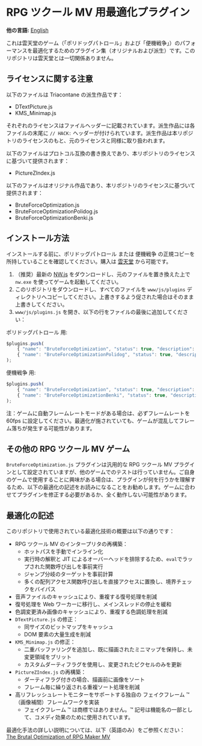 # RPG ツクール MV 用最適化プラグイン

**他の言語:** [English](README.md)

これは雲天堂のゲーム（「ポリドッグパトロール」および「便機戦争」）のパフォーマンスを最適化するためのプラグイン集（オリジナルおよび派生）です。このリポジトリは雲天堂とは一切関係ありません。

## ライセンスに関する注意

以下のファイルは Triacontane の派生作品です：

- DTextPicture.js
- KMS_Minimap.js

それぞれのライセンスはファイルヘッダーに記載されています。派生作品には各ファイルの末尾に `// HACK:` ヘッダーが付けられています。派生作品は本リポジトリのライセンスのもと、元のライセンスと同様に取り扱われます。

以下のファイルはプロトコル互換の書き換えであり、本リポジトリのライセンスに基づいて提供されます：

- PictureZIndex.js

以下のファイルはオリジナル作品であり、本リポジトリのライセンスに基づいて提供されます：

- BruteForceOptimization.js
- BruteForceOptimizationPolidog.js
- BruteForceOptimizationBenki.js

## インストール方法

インストールする前に、ポリドッグパトロール または 便機戦争 の正規コピーを所持していることを確認してください。購入は [雲天堂](https://www.untendo.com/) から可能です。

1. （推奨）最新の [NW.js](https://nwjs.io/) をダウンロードし、元のファイルを置き換えた上で `nw.exe` を使ってゲームを起動してください。
2. このリポジトリをダウンロードし、すべてのファイルを `www/js/plugins` ディレクトリへコピーしてください。上書きするよう促された場合はそのまま上書きしてください。
3. `www/js/plugins.js` を開き、以下の行をファイルの最後に追加してください：

ポリドッグパトロール 用:

```js
$plugins.push(
    { "name": "BruteForceOptimization", "status": true, "description": "", "parameters": {} },
    { "name": "BruteForceOptimizationPolidog", "status": true, "description": "", "parameters": {} },
);
```

便機戦争 用:

```js
$plugins.push(
    { "name": "BruteForceOptimization", "status": true, "description": "", "parameters": {} },
    { "name": "BruteForceOptimizationBenki", "status": true, "description": "", "parameters": {} },
);
```

注：ゲームに自動フレームレートモードがある場合は、必ずフレームレートを 60fps に設定してください。最適化が施されていても、ゲームが混乱してフレーム落ちが発生する可能性があります。

## その他の RPG ツクール MV ゲーム

`BruteForceOptimization.js` プラグインは汎用的な RPG ツクール MV プラグインとして設定されていますが、他のゲームでのテストは行っていません。ご自身のゲームで使用することに興味がある場合は、プラグインが何を行うかを理解するため、以下の最適化の記述をお読みになることをお勧めします。ゲームに合わせてプラグインを修正する必要があるか、全く動作しない可能性があります。

## 最適化の記述

このリポジトリで使用されている最適化技術の概要は以下の通りです：

- RPG ツクール MV のインタープリタの再構築：
  - ホットパスを手動でインライン化
  - 実行時の解釈と JIT によるオーバーヘッドを排除するため、`eval`でラップされた関数呼び出しを事前実行
  - ジャンプ分岐のターゲットを事前計算
  - 多くの配列アクセス関数呼び出しを直接アクセスに置換し、境界チェックをバイパス
- 音声ファイルのキャッシュにより、重複する復号処理を削減
- 復号処理を Web ワーカーに移行し、メインスレッドの停止を緩和
- 色調変更済み画像のキャッシュにより、重複する色調処理を削減
- `DTextPicture.js` の修正：
  - 同サイズのビットマップをキャッシュ
  - DOM 要素の大量生成を削減
- `KMS_Minimap.js` の修正：
  - 二重バッファリングを追加し、既に描画されたミニマップを保持し、未変更領域をブリット
  - カスタムダーティフラグを使用し、変更されたピクセルのみを更新
- `PictureZIndex.js` の再構築：
  - ダーティフラグ付きの場合、描画前に画像をソート
  - フレーム毎に繰り返される重複ソート処理を削減
- 高リフレッシュレートモニターをサポートする独自の フェイクフレーム ™（画像補間）フレームワークを実装
  - フェイクフレーム ™ は商標ではありません。™ 記号は機能名の一部として、コメディ効果のために使用されています。

最適化手法の詳しい説明については、以下（英語のみ）をご参照ください：
[The Brutal Optimization of RPG Maker MV](https://tsdo.in/blog/optimizing-rmmv/)
